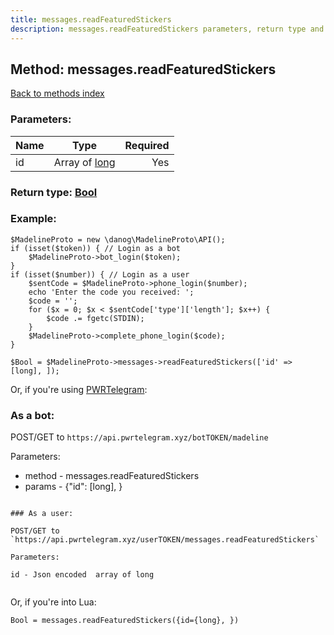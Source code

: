 ```yaml
---
title: messages.readFeaturedStickers
description: messages.readFeaturedStickers parameters, return type and example
---
```

## Method: messages.readFeaturedStickers  
[Back to methods index](index.md)


### Parameters:

| Name     |    Type       | Required |
|----------|:-------------:|---------:|
|id|Array of [long](../types/long.md) | Yes|


### Return type: [Bool](../types/Bool.md)

### Example:


```
$MadelineProto = new \danog\MadelineProto\API();
if (isset($token)) { // Login as a bot
    $MadelineProto->bot_login($token);
}
if (isset($number)) { // Login as a user
    $sentCode = $MadelineProto->phone_login($number);
    echo 'Enter the code you received: ';
    $code = '';
    for ($x = 0; $x < $sentCode['type']['length']; $x++) {
        $code .= fgetc(STDIN);
    }
    $MadelineProto->complete_phone_login($code);
}

$Bool = $MadelineProto->messages->readFeaturedStickers(['id' => [long], ]);
```

Or, if you're using [PWRTelegram](https://pwrtelegram.xyz):

### As a bot:

POST/GET to `https://api.pwrtelegram.xyz/botTOKEN/madeline`

Parameters:

* method - messages.readFeaturedStickers
* params - {"id": [long], }

```

### As a user:

POST/GET to `https://api.pwrtelegram.xyz/userTOKEN/messages.readFeaturedStickers`

Parameters:

id - Json encoded  array of long


```

Or, if you're into Lua:

```
Bool = messages.readFeaturedStickers({id={long}, })
```

